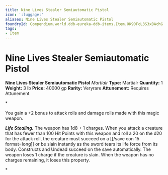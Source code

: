 ```yaml
---
title: Nine Lives Stealer Semiautomatic Pistol
icon: ':luggage:'
aliases: Nine Lives Stealer Semiautomatic Pistol
foundryId: Compendium.world.ddb-eureka-ddb-items.Item.OK90FcL3S3xBAchG
tags:
- Item
---
```


# Nine Lives Stealer Semiautomatic Pistol

**Nine Lives Stealer Semiautomatic Pistol**
_Martialr_
**Type:** Martialr
**Quantity:** 1
**Weight:** 3 lb
**Price:** 40000 gp
**Rarity:** Veryrare
**Attunement:** Requires Attunement

*<p>You gain a +2 bonus to attack rolls and damage rolls made with this magic weapon.

***Life Stealing.*** The weapon has 1d8 + 1 charges. When you attack a creature that has fewer than 100 Hit Points with this weapon and roll a 20 on the d20 for the attack roll, the creature must succeed on a [[/save con 15 format=long]] or be slain instantly as the sword tears its life force from its body. Constructs and Undead succeed on the save automatically. The weapon loses 1 charge if the creature is slain. When the weapon has no charges remaining, it loses this property.</p>*
